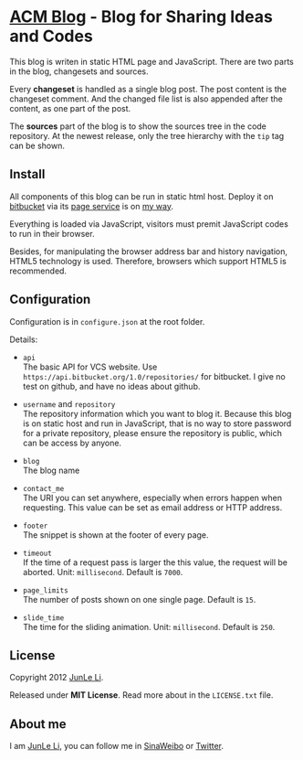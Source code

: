 # [ACM Blog][] - Blog for Sharing Ideas and Codes

[ACM Blog]: https://bitbucket.org/lijunle/lijunle.bitbucket.org

This blog is writen in static HTML page and JavaScript. There are
two parts in the blog, changesets and sources.

Every **changeset** is handled as a single blog post. The post
content is the changeset comment. And the changed file list
is also appended after the content, as one part of the post.

The **sources** part of the blog is to show the sources tree in the
code repository. At the newest release, only the tree hierarchy with
the `tip` tag can be shown.

## Install

All components of this blog can be run in static html host. Deploy
it on [bitbucket][] via its [page service][] is on [my way][].

Everything is loaded via JavaScript, visitors must premit JavaScript
codes to run in their browser.

Besides, for manipulating the browser address bar and history
navigation, HTML5 technology is used. Therefore, browsers which
support HTML5 is recommended.

[bitbucket]: https://bitbucket.org/
[page service]: http://pages.bitbucket.org/
[my way]: https://bitbucket.org/lijunle/lijunle.bitbucket.org

## Configuration

Configuration is in `configure.json` at the root folder.

Details:

+ `api`  
The basic API for VCS website. Use
`https://api.bitbucket.org/1.0/repositories/` for bitbucket.
I give no test on github, and have no ideas about github.

+ `username` and `repository`  
The repository information which you want to blog it. Because this
blog is on static host and run in JavaScript, that is no way to
store password for a private repository, please ensure the 
repository is public, which can be access by anyone.

+ `blog`  
The blog name

+ `contact_me`  
The URI you can set anywhere, especially when errors happen when
requesting. This value can be set as email address or HTTP address.

+ `footer`  
The snippet is shown at the footer of every page.

+ `timeout`  
If the time of a request pass is larger the this value, the request
will be aborted. Unit: `millisecond`. Default is `7000`.

+ `page_limits`  
The number of posts shown on one single page. Default is `15`.

+ `slide_time`  
The time for the sliding animation. Unit: `millisecond`. Default 
is `250`.

## License

Copyright 2012 [JunLe Li].

Released under **MIT License**.
Read more about in the `LICENSE.txt` file.

## About me

I am [JunLe Li][], you can follow me in [SinaWeibo][] or [Twitter][].

[JunLe Li]: mailto:lijunle@gmail.com
[SinaWeibo]: http://www.weibo.com/lijunle
[Twitter]: https://twitter.com/#!/LiJunLe
